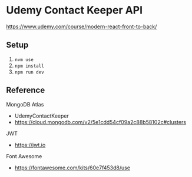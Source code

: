 # Udemy Contact Keeper API

<https://www.udemy.com/course/modern-react-front-to-back/>

## Setup

1. `nvm use`
2. `npm install`
3. `npm run dev`

## Reference

MongoDB Atlas

- UdemyContactKeeper
- <https://cloud.mongodb.com/v2/5e1cdd54cf09a2c88b58102c#clusters>

JWT

- <https://jwt.io>

Font Awesome

- <https://fontawesome.com/kits/60e7f453d8/use>
